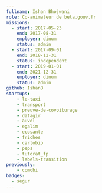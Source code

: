 ```yaml
---
fullname: Ishan Bhojwani
role: Co-animateur de beta.gouv.fr
missions:
  - start: 2017-05-23
    end: 2017-08-31
    employer: dinum
    status: admin
  - start: 2017-09-01
    end: 2018-12-31
    status: independent
  - start: 2019-01-01
    end: 2021-12-31
    employer: dinum
    status: admin
github: IshanB
startups:
    - le-taxi
    - transport
    - preuve-de-covoiturage
    - datagir
    - auvol
    - egalim
    - ecosante
    - friches
    - cartobio
    - peps
    - tutorat_fp
    - labels-transition
previously:
    - comobi
badges:
  - segur
---
```

